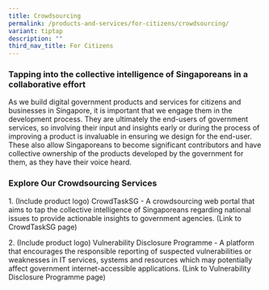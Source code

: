```yaml
---
title: Crowdsourcing
permalink: /products-and-services/for-citizens/crowdsourcing/
variant: tiptap
description: ""
third_nav_title: For Citizens
---
```

<h3><strong>Tapping into the collective intelligence of Singaporeans in a collaborative effort</strong></h3>
<p>As we build digital government products and services for citizens and
businesses in Singapore, it is important that we engage them in the development
process. They are ultimately the end-users of government services, so involving
their input and insights early or during the process of improving a product
is invaluable in ensuring we design for the end-user. These also allow
Singaporeans to become significant contributors and have collective ownership
of the products developed by the government for them, as they have their
voice heard.</p>
<h3><strong>Explore Our Crowdsourcing Services</strong> </h3>
<p>1. (Include product logo) CrowdTaskSG - A crowdsourcing web portal that
aims to tap the collective intelligence of Singaporeans regarding national
issues to provide actionable insights to government agencies. (Link to
CrowdTaskSG page)</p>
<p>2. (Include product logo) Vulnerability Disclosure Programme - A platform
that encourages the responsible reporting of suspected vulnerabilities
or weaknesses in IT services, systems and resources which may potentially
affect government internet-accessible applications. (Link to Vulnerability
Disclosure Programme page)</p>